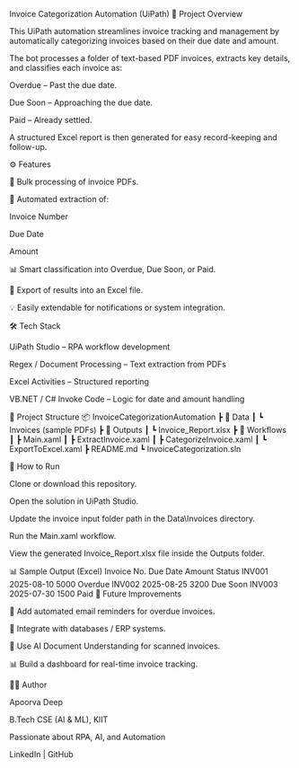 Invoice Categorization Automation (UiPath)
📌 Project Overview

This UiPath automation streamlines invoice tracking and management by automatically categorizing invoices based on their due date and amount.

The bot processes a folder of text-based PDF invoices, extracts key details, and classifies each invoice as:

Overdue – Past the due date.

Due Soon – Approaching the due date.

Paid – Already settled.

A structured Excel report is then generated for easy record-keeping and follow-up.

⚙️ Features

📂 Bulk processing of invoice PDFs.

🔎 Automated extraction of:

Invoice Number

Due Date

Amount

📊 Smart classification into Overdue, Due Soon, or Paid.

📑 Export of results into an Excel file.

💡 Easily extendable for notifications or system integration.

🛠️ Tech Stack

UiPath Studio – RPA workflow development

Regex / Document Processing – Text extraction from PDFs

Excel Activities – Structured reporting

VB.NET / C# Invoke Code – Logic for date and amount handling

📂 Project Structure
📦 InvoiceCategorizationAutomation
 ┣ 📂 Data
 ┃ ┗ Invoices (sample PDFs)
 ┣ 📂 Outputs
 ┃ ┗ Invoice_Report.xlsx
 ┣ 📂 Workflows
 ┃ ┣ Main.xaml
 ┃ ┣ ExtractInvoice.xaml
 ┃ ┣ CategorizeInvoice.xaml
 ┃ ┗ ExportToExcel.xaml
 ┣ README.md
 ┗ InvoiceCategorization.sln

🚀 How to Run

Clone or download this repository.

Open the solution in UiPath Studio.

Update the invoice input folder path in the Data\Invoices directory.

Run the Main.xaml workflow.

View the generated Invoice_Report.xlsx file inside the Outputs folder.

📊 Sample Output (Excel)
Invoice No.	Due Date	Amount	Status
INV001	2025-08-10	5000	Overdue
INV002	2025-08-25	3200	Due Soon
INV003	2025-07-30	1500	Paid
🔮 Future Improvements

📧 Add automated email reminders for overdue invoices.

🔗 Integrate with databases / ERP systems.

🧠 Use AI Document Understanding for scanned invoices.

📊 Build a dashboard for real-time invoice tracking.

👨‍💻 Author

Apoorva Deep

B.Tech CSE (AI & ML), KIIT

Passionate about RPA, AI, and Automation

LinkedIn
 | GitHub
